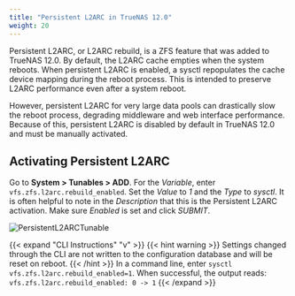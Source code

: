 ```yaml
---
title: "Persistent L2ARC in TrueNAS 12.0"
weight: 20
---
```


Persistent L2ARC, or L2ARC rebuild, is a ZFS feature that was added to TrueNAS 12.0.
By default, the L2ARC cache empties when the system reboots.
When persistent L2ARC is enabled, a sysctl repopulates the cache device mapping during the reboot process.
This is intended to preserve L2ARC performance even after a system reboot.

However, persistent L2ARC for very large data pools can drastically slow the reboot process, degrading middleware and web interface performance.
Because of this, persistent L2ARC is disabled by default in TrueNAS 12.0 and must be manually activated.

## Activating Persistent L2ARC

Go to **System > Tunables > ADD**.
For the *Variable*, enter `vfs.zfs.l2arc.rebuild_enabled`. Set the *Value* to *1* and the *Type* to *sysctl*.
It is often helpful to note in the *Description* that this is the Persistent L2ARC activation.
Make sure *Enabled* is set and click *SUBMIT*.

![PersistentL2ARCTunable](/images/CORE/12.0/SystemTunablesL2ARCRebuild.png "Persistent L2ARC Activation")

{{< expand "CLI Instructions" "v" >}}
{{< hint warning >}}
Settings changed through the CLI are not written to the configuration database and will be reset on reboot.
{{< /hint >}}
In a command line, enter `sysctl vfs.zfs.l2arc.rebuild_enabled=1`.
When successful, the output reads: `vfs.zfs.l2arc.rebuild_enabled: 0 -> 1`
{{< /expand >}}
